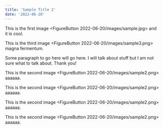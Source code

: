 ```yaml
---
title: 'Sample Title 2'
date: '2022-06-20'
---
```

This is the first image <FigureButton 2022-06-20/images/sample.jpg> and it is cool.

This is the third image <FigureButton 2022-06-20/images/sample3.png> magna fermentum.

Some paragraph to go here will go here. I will talk about stuff but I am not sure what to talk about. Thank you!

This is the second image <FigureButton 2022-06-20/images/sample2.png> aaaaaa.

This is the second image <FigureButton 2022-06-20/images/sample2.png> aaaaaa.

This is the second image <FigureButton 2022-06-20/images/sample2.png> aaaaaa.

This is the second image <FigureButton 2022-06-20/images/sample2.png> aaaaaa.
